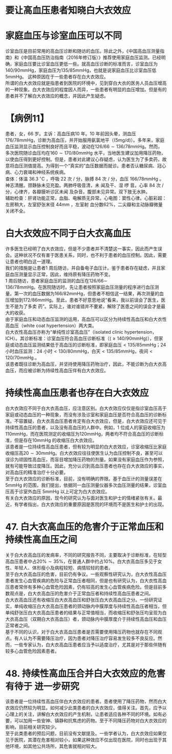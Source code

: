 # 要让高血压患者知晓白大衣效应  
#  家庭血压与诊室血压可以不同  
诊室血压是目前常用的高血压诊断和随访的血压。除此之外，《中国高血压测量指南》和《中国高血压防治指南（2016年修订版）》推荐使用家庭血压监测。已经明确，家庭血压要比诊室血压更低一些。就高血压诊断的标准而言，诊室血压为$140/90\mathrm{mmHg}$，家庭血压为$135/85\mathrm{mmHg}$，也就是说家庭血压比诊室血压低$5\mathrm{mmHg}$。 这种原因在于一些患者存在白大衣效应。  
所谓的白大衣效应就是指患者到医院的环境中，见到穿白大衣的医务人员血压增高的一种现象。白大衣效应的程度因人而异，一些患者有明显的血压增加。但是有的患者并不了解白大衣效应的概念，并因此产生疑虑。  
# 【病例11】  
患者，女，66 岁。主诉：高血压病10 年。10 年前因头晕，测血压$176/78\mathrm{mmHg}$，诊断为高血压，并开始服用氨氯地平（$\left(5\mathrm{m}\mathrm{g}/\mathrm{d}\right)$）。多年来，家庭血压监测显示血压控制良好而且平稳，波动在$126/66\sim136/78\mathrm{mmHg}$。然而，多次医院随诊血压均在$160\sim170/80\mathrm{mmHg}$ 水平，当地医生建议加用降压药物，以使血压得到更好控制。但是，患者对此建议心存疑虑，认为医生为了多卖药，故意将血压测值提高。为得到一个“真实的”血压数据而就诊。患者否认糖尿病、冠心病、心力衰竭和神经系统疾病。  
查体：体温 $36.3\,^{\circ}\mathrm{C}$ ，呼吸 22  次 /  分，脉搏 84  次 /  分，血压 $166/78\mathrm{mmHg}$ 。神志清醒。颈静脉未见充盈。两肺呼吸音清，未 闻及干、湿 啰 音。心率 84  次 /  分，心律齐，各瓣膜听诊区未闻 及杂音。腹部未见异常。双下肢无水肿。  
辅助检查：肝肾功能正常，血脂、电解质无异常。心电图：窦性心律。心脏彩超：左房稍大，左室舒张末径 $44\mathrm{mm}$ ，左室射 血分数$62\%$，二尖瓣和主动脉瓣微量关闭不全。  
#  白大衣效应不同于白大衣高血压  
许多医生已经明了白大衣效应，但是不少患者并不清楚这一事实，因此而产生误会。这种状况不仅有害于医患关系，同时，也不利于患者的血压控制。因此，需要让患者也明白这一道理。  
我们的措施是让患者1 周后随访，并自备电子血压计。鉴于患者存在疑虑，并且家庭血压测量显示正常，因此，维持原有降压药物不变。  
1 周后随访，患者家庭血压的监测的血压在$126/66\sim$  
$136/78\mathrm{mmHg}$。在医院随访时，先让患者按照家庭血压测量的程序进行血压测量。第一次的血压数据为$166/82\mathrm{mmHg}$，但患者不相信这一结果，再次测量的血压增加到$172/86\mathrm{mmHg}$。至此，患者不好意思地说“看来，我以前误会了医生，医生不是为了多卖 药”。实际上，谁对谁错并不要紧，解除了医患之间的误会才是最大的收获。  
由于家庭血压和动态血压监测的运用，高血压可以区分为持续性高血压和白大衣性高血压（white coat hypertension）两大类。  
白大衣性高血压亦称为“单纯性诊室高血压”（isolated clinic hypertension，ICH）。其诊断标准：诊室血压符合高血压诊断标准（$(\geqslant140/90\mathrm{mm}\mathrm{Hg})$），但家庭或动态血压监测结果低于高血压的诊断标准，即家庭血压$<135/85\mathrm{mmHg}$；24 小时血压监测：24 小时$<130/80\mathrm{mmHg}$，白天$<135/85\mathrm{mmHg}$，夜间$<120/70\mathrm{mmHg}.$。  
该患者既往诊断为高血压，并坚持使用降压药物治疗，因此，不能诊断为白大衣高血压，而应被诊断为持续性高血压伴有白大衣效应。  
#  持续性高血压患者也存在白大衣效应  
白大衣效应不同于白大衣高血压，应注意区别。白大衣效应仅仅是指诊室血压高于家庭或动态血压的一种现象，而没有涉及诊室和家庭血压是否符合高血压的诊断标准。不容置疑，白大衣高血压患者肯定有白大衣效应，但是，白大衣效应还可见于持续性高血压的患者，以及没有高血压的人群中。例如，1 位成人的家庭收缩压为$110\mathrm{mmHg}$，而在医院测定的收缩压为$120\mathrm{mmHg}$，两者均不符合高血压的诊断标准，但是存在$10\mathrm{mmHg}$ 的收缩压白大衣效应。  
该患者是一位持续性高血压患者，但有较为明显的白大衣效应，诊室收缩压比家庭收缩压高$20\sim30\mathrm{mmHg}$。白大衣效应往往使医生认为血压控制不良，甚至可以误诊为顽固性高血压，而盲目增加降压药物的剂量。如果没有家庭血压作为参照，就有可能导致过度降压。因此，充分认识到高血压患者也存在白大衣效应的事实，对高血压的精准治疗十分必要。  
至于白大衣效应的诊断标准，目前，没有明确的界限。基于血压计的测量误差在5mmHg 的范围，我们提出，依据同一血压测量仪器多次血压测量的结果，诊室血压高于诊室外血压 5mmHg 以上可定为白大衣效应。  
有关白大衣效应的原因，现今的研究认为与面对医生和护士的情绪紧张有关。最近，有学者指出，白大衣效应的重要原因是医院的环境而不是医生和护士的出现。  
# 47. 白大衣高血压的危害介于正常血压和持续性高血压之间  
关于白大衣高血压的发病率，不同的研究报告不同，主要取决于诊断标准，在轻型高血压患者中占$20\%\sim35\%$，在普通人群中约占$10\%$。白大衣高血压多见于女性、年轻人、体形瘦小及病程较短、病情较轻的患者。  
至于白大衣高血压的危害，目前仍有争议。一些观察性研究认为，白大衣性高血压患者发生心血管疾病的危险与正常血压者相同，但是也有研究认为，白大衣性高血压患者常伴有多种心血管危险因素，仍有较高的发生心血管疾病危险。但是目前多数观点是，白大衣高血压的危害介于正常血压者和持续性高血压患者之间。  
白大衣高血压还有收缩压白大衣高血压和舒张压白大衣高血压之分。一份研究证实，单纯收缩压白大衣高血压患者的颈动脉内中膜厚度与持续性高血压者相当，但单纯舒张压白大衣高血压患者的结果与正常值相当，而收缩压和舒张压均呈现为白大衣高血压（双期白大衣高血压）者，颈动脉内中膜厚度介于持续性高血压和血压正常者之间。  
基于不同的认识，对于白大衣高血压患者是否需要使用降压药物也就存在不同观点。有人认为不需要降压治疗，因为患者对降压治疗容易发生较多不良反应。然而，一些专家认为，白大衣高血压患者应当予以适度治疗，尤其是对于那些伴随有较多心血管危险因素患者。  
# 48.  持续性高血压合并白大衣效应的危害有待于 进一步研究  
该患者是一位持续性高血压伴白大衣效应的患者。患者使用了降压药物，然而白大衣效应仍然较为明显。如何减少此类患者的白大衣效应，值得关注。首先，应予以心理上的关注，讲解白大衣效应的产生机制，让患者适应各种不同的环境。如有必要，可以加用一些安神、镇静和抗焦虑的药物。至于不同降压药物对白大衣效应的影响，目前相关研究较少。  
至于此类患者的预后问题，目前没有文献提及。一些学者认为，白大衣效应如果仅见于医院，其潜在危害相对较小，如果这种效应不仅出现在医院，同时也出现于其他环境，如其他公共场所，其危害就相对较大。  
